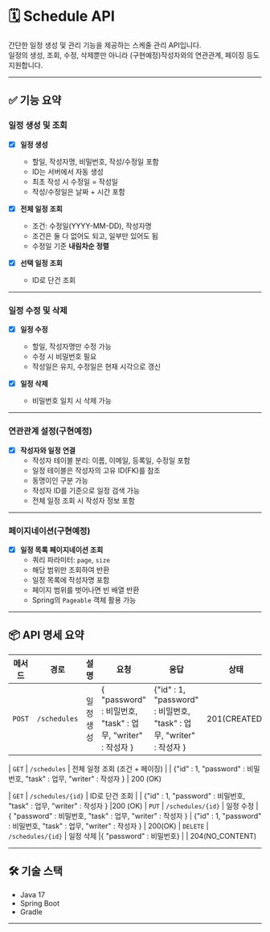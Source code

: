 # 🗓️ Schedule API

간단한 일정 생성 및 관리 기능을 제공하는 스케줄 관리 API입니다.  
일정의 생성, 조회, 수정, 삭제뿐만 아니라 (구현예정)작성자와의 연관관계, 페이징 등도 지원합니다.

---

## ✅ 기능 요약

### 일정 생성 및 조회

- [x] **일정 생성**
    - 할일, 작성자명, 비밀번호, 작성/수정일 포함
    - ID는 서버에서 자동 생성
    - 최초 작성 시 수정일 = 작성일
    - 작성/수정일은 날짜 + 시간 포함

- [x] **전체 일정 조회**
    - 조건: 수정일(YYYY-MM-DD), 작성자명
    - 조건은 둘 다 없어도 되고, 일부만 있어도 됨
    - 수정일 기준 **내림차순 정렬**

- [x] **선택 일정 조회**
    - ID로 단건 조회

---

### 일정 수정 및 삭제

- [x] **일정 수정**
    - 할일, 작성자명만 수정 가능
    - 수정 시 비밀번호 필요
    - 작성일은 유지, 수정일은 현재 시각으로 갱신

- [x] **일정 삭제**
    - 비밀번호 일치 시 삭제 가능

---

### 연관관계 설정(구현예정)

- [x] **작성자와 일정 연결**
    - 작성자 테이블 분리: 이름, 이메일, 등록일, 수정일 포함
    - 일정 테이블은 작성자의 고유 ID(FK)를 참조
    - 동명이인 구분 가능
    - 작성자 ID를 기준으로 일정 검색 가능
    - 전체 일정 조회 시 작성자 정보 포함

---

### 페이지네이션(구현예정)

- [x] **일정 목록 페이지네이션 조회**
    - 쿼리 파라미터: `page`, `size`
    - 해당 범위만 조회하여 반환
    - 일정 목록에 작성자명 포함
    - 페이지 범위를 벗어나면 빈 배열 반환
    - Spring의 `Pageable` 객체 활용 가능

---

## 📦 API 명세 요약

| 메서드 | 경로 | 설명 | 요청 | 응답 | 상태 |
|--------|------|------|------|------|-------|
| `POST` | `/schedules` | 일정 생성 | { "password" : 비밀번호, "task" : 업무, "writer" : 작성자 } | {"id" : 1, "password" : 비밀번호, "task" : 업무, "writer" : 작성자 } | 201(CREATED)

| `GET` | `/schedules` | 전체 일정 조회 (조건 + 페이징) | | {"id" : 1, "password" : 비밀번호, "task" : 업무, "writer" : 작성자 } | 200 (OK) 

| `GET` | `/schedules/{id}` | ID로 단건 조회 | | {"id" : 1, "password" : 비밀번호, "task" : 업무, "writer" : 작성자 } |200 (OK) 
| `PUT` | `/schedules/{id}` | 일정 수정 | { "password" : 비밀번호, "task" : 업무, "writer" : 작성자 } | {"id" : 1, "password" : 비밀번호, "task" : 업무, "writer" : 작성자 } | 200(OK)
| `DELETE` | `/schedules/{id}` | 일정 삭제 |{ "password" : 비밀번호} | | 204(NO_CONTENT)

---

## 🛠️ 기술 스택

- Java 17
- Spring Boot
- Gradle

---
